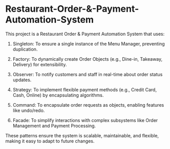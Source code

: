 # Restaurant-Order-&-Payment-Automation-System
This project is a Restaurant Order & Payment Automation System that uses:

1. Singleton: To ensure a single instance of the Menu Manager, preventing duplication.

2. Factory: To dynamically create Order Objects (e.g., Dine-in, Takeaway, Delivery) for extensibility.

3. Observer: To notify customers and staff in real-time about order status updates.

4. Strategy: To implement flexible payment methods (e.g., Credit Card, Cash, Online) by encapsulating algorithms.

5. Command: To encapsulate order requests as objects, enabling features like undo/redo.

6. Facade: To simplify interactions with complex subsystems like Order Management and Payment Processing.

These patterns ensure the system is scalable, maintainable, and flexible, making it easy to adapt to future changes.
